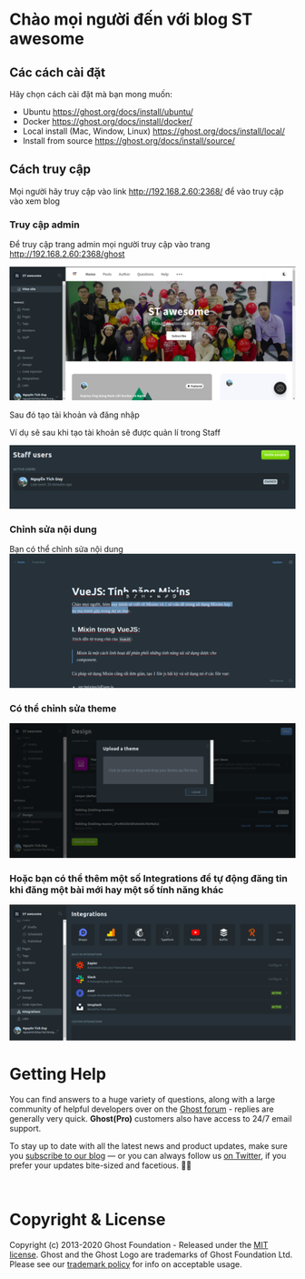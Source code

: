 # Chào mọi người đến với blog ST awesome

## Các cách cài đặt 
Hãy chọn cách cài đặt mà bạn mong muốn:
  * Ubuntu https://ghost.org/docs/install/ubuntu/
  * Docker https://ghost.org/docs/install/docker/
  * Local install (Mac, Window, Linux) https://ghost.org/docs/install/local/
  * Install from source https://ghost.org/docs/install/source/
## Cách truy cập
Mọi người hãy truy cập vào link http://192.168.2.60:2368/ để vào truy cập vào xem blog

### Truy cập admin

Để truy cập trang admin mọi người truy cập vào trang http://192.168.2.60:2368/ghost 

 ![alt](https://github.com/NguyenTichDuy/blogTechnology/blob/master/firstAdmin.png)

  Sau đó tạo tài khoản và đăng nhập
  
  Ví dụ sẽ sau khi tạo tài khoản sẽ được quản lí trong Staff
 
  ![alt](https://github.com/NguyenTichDuy/blogTechnology/blob/master/users.png)

### Chỉnh sửa nội dung

Bạn có thể chỉnh sửa nội dung 
  ![alt](https://github.com/NguyenTichDuy/blogTechnology/blob/master/custome.png)

  
### Có thể chỉnh sửa theme

  ![alt](https://github.com/NguyenTichDuy/blogTechnology/blob/master/settheme.png)

### Hoặc bạn có thể thêm một số Integrations để tự động đăng tin khi đăng một bài mới hay một số tính năng khác
  ![alt](https://github.com/NguyenTichDuy/blogTechnology/blob/master/integration.png)
  
# Getting Help

You can find answers to a huge variety of questions, along with a large community of helpful developers over on the [Ghost forum](https://forum.ghost.org/) - replies are generally very quick. **Ghost(Pro)** customers also have access to 24/7 email support.

To stay up to date with all the latest news and product updates, make sure you [subscribe to our blog](https://ghost.org/blog/) — or you can always follow us [on Twitter](https://twitter.com/Ghost), if you prefer your updates bite-sized and facetious. :saxophone::turtle:

&nbsp;

# Copyright & License

Copyright (c) 2013-2020 Ghost Foundation - Released under the [MIT license](LICENSE). Ghost and the Ghost Logo are trademarks of Ghost Foundation Ltd. Please see our [trademark policy](https://ghost.org/trademark/) for info on acceptable usage.
